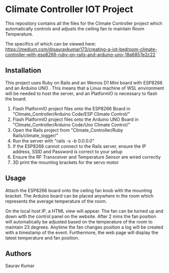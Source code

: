 # Climate Controller IOT Project
This repository contains all the files for the Climate Controller project which automatically controls and adjusts the ceiling fan to maintain Room Temperature. 

The specifics of which can
be viewed here: https://medium.com/@sauravkumar173/creating-a-iot-bedroom-climate-controller-with-esp8266-ruby-on-rails-and-arduino-uno-18a6857e2c22


## Installation

This project uses Ruby on Rails and an Wemos D1 Mini board with ESP8266 and an Arduino UNO . This means that a Linux machine of WSL environment will be needed to host the server, and an PlatformIO is necessary to flash the board.

1. Flash PlatformIO project files onto the ESP8266 Board in "Climate_Controller/Arduino Code/ESP Climate Control/"
2. Flash PlatformIO project files onto the Arduino UNO Board in "Climate_Controller/Arduino Code/Uno Climate Control/"
3. Open the Rails project from "Climate\_Controller/Ruby Rails/climate\_logger/"
4. Run the server with "rails -s -b 0.0.0.0"
5. If the ESP8266 cannot connect to the Rails server, ensure the IP address, SSID and Password is correct to your setup
6. Ensure the RF Transceiver and Temperature Sensor are wired correctly
7. 3D print the mounting brackets for the servo motor

## Usage
Attach the ESP8266 board onto the ceiling fan knob with the mounting bracket. The Arduino board can be placed anywhere in the room which represents the average temperature of the room.

On the local host IP, a HTML view will appear. The fan can be turned up and down with the control panel on the website. After 2 mins the fan position will automatically be adjusted based on the temperature of the room to maintain 23 degrees. Anytime the fan changes position a log will be created with a timestamp of the event. Furthermore, the web page will display the latest temperature and fan position.


## Authors
Saurav Kumar

